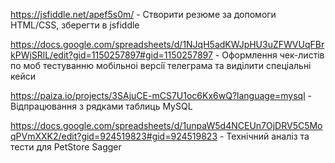 https://jsfiddle.net/apef5s0m/ - Створити резюме за допомоги HTML/CSS, зберегти в jsfiddle


https://docs.google.com/spreadsheets/d/1NJqH5adKWJpHU3uZFWVUqFBrkPWjSRlL/edit?gid=1150257897#gid=1150257897 - Оформлення чек-листiв по моб тестуванню мобiльноi версiї телеграма та видiлити спецiальнi кейси 

 
https://paiza.io/projects/3SAjuCE-mCS7U1oc6Kx6wQ?language=mysql - Відпрацювання з рядками таблиць MySQL


https://docs.google.com/spreadsheets/d/1unpaW5d4NCEUn7OjDRV5C5MoqPVmXXK2/edit?gid=924519823#gid=924519823 - Технічний аналiз та тести для PetStore Sagger

